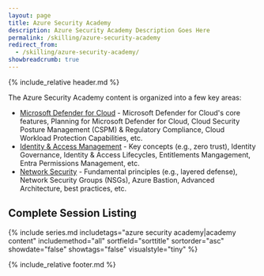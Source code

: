 ```yaml
---
layout: page
title: Azure Security Academy
description: Azure Security Academy Description Goes Here
permalink: /skilling/azure-security-academy
redirect_from:
  - /skilling/azure-security-academy/
showbreadcrumb: true
---
```


{% include_relative header.md %}

The Azure Security Academy content is organized into a few key areas:

* [Microsoft Defender for Cloud](/PartnerResources/skilling/azure-security-academy/defender-cloud) - Microsoft Defender for Cloud's core features, Planning for Microsoft Defender for Cloud, Cloud Security Posture Management (CSPM) & Regulatory Compliance, Cloud Workload Protection Capabilities, etc.
* [Identity & Access Management](/PartnerResources/skilling/azure-security-academy/identity-access) - Key concepts (e.g., zero trust), Identity Governance, Identity & Access Lifecycles, Entitlements Mangagement, Entra Permissions Management, etc.
* [Network Security](/PartnerResources/skilling/azure-security-academy/network-security) - Fundamental principles (e.g., layered defense), Network Security Groups (NSGs), Azure Bastion, Advanced Architecture, best practices, etc.

## Complete Session Listing

{% include series.md 
    includetags="azure security academy|academy content" includemethod="all" 
    sortfield="sorttitle" sortorder="asc" showdate="false" showtags="false"
    visualstyle="tiny"
%}

{% include_relative footer.md %}